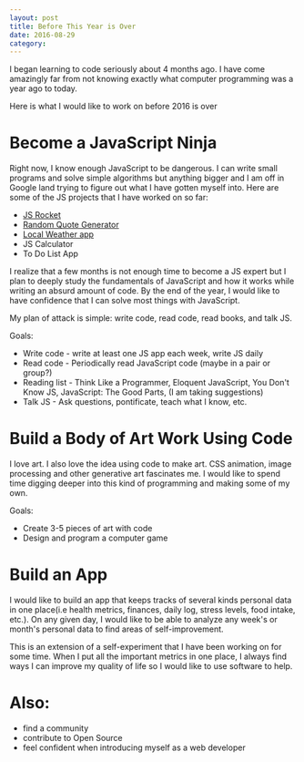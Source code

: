 ```yaml
---
layout: post
title: Before This Year is Over
date: 2016-08-29
category: 
---
```


I began learning to code seriously about 4 months ago. I have come amazingly far from not knowing exactly what computer programming was a year ago to today. 

Here is what I would like to work on before 2016 is over

# Become a JavaScript Ninja

Right now, I know enough JavaScript to be dangerous. I can write small programs and solve simple algorithms but anything bigger and I am off in Google land trying to figure out what I have gotten myself into. Here are some of the JS projects that I have worked on so far: 

* [JS Rocket](https://tanham.github.io/js-rocket/rocket.html) 
* [Random Quote Generator](http://codepen.io/tanham2122/pen/WxzBgE)
* [Local Weather app](http://codepen.io/tanham2122/pen/kXJQzK)
* JS Calculator
* To Do List App

I realize that a few months is not enough time to become a JS expert but I plan to deeply study the fundamentals of JavaScript and how it works while writing an absurd amount of code. By the end of the year, I would like to have confidence that I can solve most things with JavaScript. 

My plan of attack is simple: write code, read code, read books, and talk JS. 

Goals:

* Write code - write at least one JS app each week, write JS daily
* Read code -  Periodically read JavaScript code (maybe in a pair or group?)
* Reading list - Think Like a Programmer, Eloquent JavaScript, You Don't Know JS, JavaScript: The Good Parts, (I am taking suggestions)
* Talk JS - Ask questions, pontificate, teach what I know, etc. 

# Build a Body of Art Work Using Code

I love art. I also love the idea using code to make art. CSS animation, image processing and other generative art fascinates me. I would like to spend time digging deeper into this kind of programming and making some of my own. 

Goals: 

* Create 3-5 pieces of art with code 
* Design and program a computer game

# Build an App

I would like to build an app that keeps tracks of several kinds personal data in one place(i.e health metrics, finances, daily log, stress levels, food intake, etc.). On any given day, I would like to be able to analyze any week's or month's personal data to find areas of self-improvement.

This is an extension of a self-experiment that I have been working on for some time. When I put all the important metrics in one place, I always find ways I can improve my quality of life so I would like to use software to help. 

# Also: 

* find a community 
* contribute to Open Source 
* feel confident when introducing myself as a web developer 


